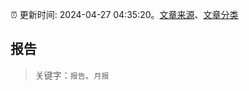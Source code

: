 :alarm_clock: 更新时间: 2024-04-27 04:35:20。[文章来源](/README.md)、[文章分类](/TAGS.md)

## 报告


> 关键字：`报告`、`月报`



